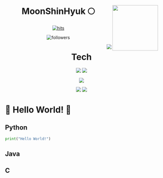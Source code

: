 <div align="center">
  
  
  

<img align='right' src="https://github-readme-stats.vercel.app/api?username=Moonshinhyuk" height="150">
  
# MoonShinHyuk 🌕

[![hits](https://hits.seeyoufarm.com/api/count/incr/badge.svg?url=https%3A%2F%2Fgithub.com%2FMoonshinhyuk&count_bg=%237A7A7A&title_bg=%23FFADCC&icon=reverbnation.svg&icon_color=%23FF0000&title=hits&edge_flat=false)](https://hits.seeyoufarm.com)

![followers](https://img.shields.io/github/followers/Moonshinhyuk?style=social)
  
  
  
  
  
<img align='right' src="http://mazassumnida.wtf/api/v2/generate_badge?boj=anstlsgur7901">

# Tech
  
<img src="https://img.shields.io/badge/Python-3776AB?style=flat-square&logo=Python&logoColor=white"/>
  
  
<img src="https://img.shields.io/badge/Pytorch-EE4C2C?style=flat-square&logo=Pytorch&logoColor=white"/>
  
  
<img src="https://img.shields.io/badge/Tensorflow-FF6F00?style=flat-square&logo=Tensorflow&logoColor=white"/> </br>
  
  
<img src="https://img.shields.io/badge/Java-007396?style=flat-square&logo=Java&logoColor=white"/>
  
  
<img src="https://img.shields.io/badge/C-A8B9CC?style=flat-square&logo=C&logoColor=white"/>
  
  
  
 
 
  
</div>  


# 👋 Hello World! 👋

  
## Python
  
```python
print("Hello World!")
```
  
## Java
  
## C



  
